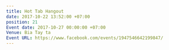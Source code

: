 ```yaml
---
title: Hot Tab Hangout
date: 2017-10-22 13:52:00 +07:00
position: 21
Event date: 2017-10-27 00:00:00 +07:00
Venue: Bia Tay ta
Event URL: https://www.facebook.com/events/1947546642199847/
---
```


